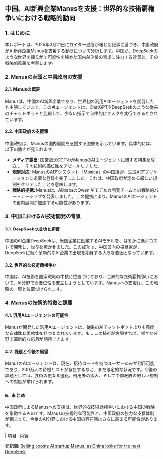 ## 中国、AI新興企業Manusを支援：世界的な技術覇権争いにおける戦略的動向

### 1. はじめに

本レポートは、2025年3月21日にロイター通信が報じた記事に基づき、中国政府がAI新興企業Manusを支援する動きについて分析します。中国が、DeepSeekのような世界を揺るがす可能性を秘めた国内AI企業の育成に注力する背景と、その戦略的意義を考察します。

### 2. Manusの台頭と中国政府の支援

#### 2.1. Manusの概要

Manusは、中国のAI新興企業であり、世界初の汎用AIエージェントを開発したと主張しています。このAIエージェントは、ChatGPTやDeepSeekのような従来のチャットボットと比較して、少ない指示で自律的にタスクを実行できるとされています。

#### 2.2. 中国政府の支援策

中国政府は、Manusの国内展開を支援する姿勢を示しています。具体的には、以下の動きが見られます。

* **メディア露出:** 国営放送CCTVがManusのAIエージェントに関する特集を放送し、その技術的優位性をアピールしました。
* **規制対応:** ManusのAIアシスタント「Monica」の中国版が、生成AIアプリケーションに必要な登録を完了しました。これは、中国政府が定める厳しい規制をクリアしたことを意味します。
* **戦略的提携:** Manusは、AlibabaのQwen AIモデルの開発チームとの戦略的パートナーシップを発表しました。この提携により、ManusのAIエージェントの国内展開が加速する可能性があります。

### 3. 中国におけるAI技術開発の背景

#### 3.1. DeepSeekの成功と影響

中国のAI企業DeepSeekは、米国企業に匹敵するAIモデルを、はるかに低いコストで開発し、世界を驚かせました。この成功は、中国国内の投資家が、DeepSeekに続く革新的なAI企業の出現を期待する大きな要因となっています。

#### 3.2. 世界的な技術覇権争い

中国は、AI技術を国家戦略の中核に位置づけており、世界的な技術覇権争いにおいて、AI分野での優位性を確立しようとしています。Manusへの支援は、この戦略の一環と位置づけられます。

### 4. Manusの技術的特徴と課題

#### 4.1. 汎用AIエージェントの可能性

Manusが開発した汎用AIエージェントは、従来のAIチャットボットよりも高度な自律性と柔軟性を持つとされています。もしこの技術が実現すれば、様々な分野で革新的な応用が期待できます。

#### 4.2. 課題と今後の展望

ManusのAIエージェントは、現在、招待コードを持つユーザーのみが利用可能であり、200万人の待機リストが存在するなど、まだ限定的な状況です。今後の課題としては、技術の更なる進化、利用者の拡大、そして中国政府の厳しい規制への対応が挙げられます。

### 5. まとめ

中国政府によるManusへの支援は、世界的な技術覇権争いにおける中国の戦略を象徴するものです。Manusの技術的な可能性と、中国政府の強力な支援体制が相まって、今後のAI分野における中国の存在感はさらに高まる可能性があります。

| 項目 | 内容 

**元記事:** [Beijing boosts AI startup Manus, as China looks for the next DeepSeek](https://www.geo.tv/latest/596468-beijing-boosts-ai-startup-manus-as-china-looks-for-the-next-deepseek)
